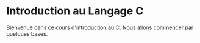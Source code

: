 # Introduction au Langage C

Bienvenue dans ce cours d'introduction au C. Nous allons commencer par quelques bases.
